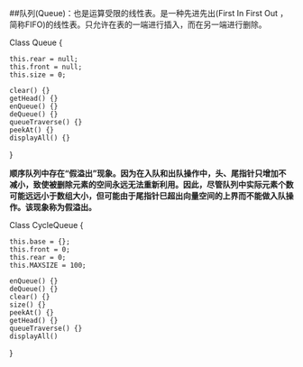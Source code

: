 ##队列(Queue)：也是运算受限的线性表。是一种先进先出(First In First Out ，简称FIFO)的线性表。只允许在表的一端进行插入，而在另一端进行删除。

Class Queue {

	this.rear = null;
	this.front = null;
	this.size = 0;
	
	clear() {}
	getHead() {}
	enQueue() {}
	deQueue() {}
	queueTraverse() {}
	peekAt() {}
	displayAll() {}

}

**顺序队列中存在“假溢出”现象。因为在入队和出队操作中，头、尾指针只增加不减小，致使被删除元素的空间永远无法重新利用。因此，尽管队列中实际元素个数可能远远小于数组大小，但可能由于尾指针巳超出向量空间的上界而不能做入队操作。该现象称为假溢出。**

Class CycleQueue {

	this.base = {};
	this.front = 0;
	this.rear = 0;
	this.MAXSIZE = 100;

	enQueue() {}
	deQueue() {}
	clear() {}
	size() {}
	peekAt() {}
	getHead() {}
	queueTraverse() {}
	displayAll() 
}
	